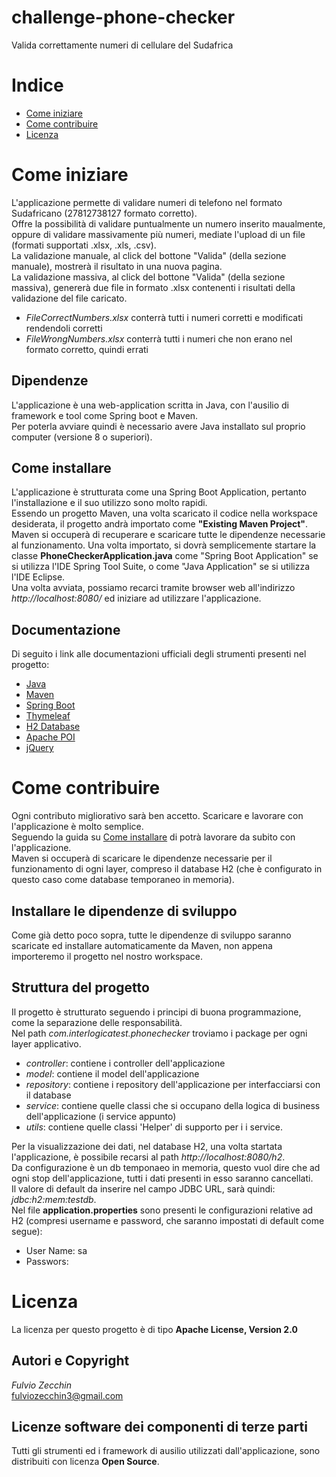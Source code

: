 # challenge-phone-checker

Valida correttamente numeri di cellulare del Sudafrica

# Indice

- [Come iniziare](#come-iniziare)
- [Come contribuire](#come-contribuire)
- [Licenza](#licenza)

# Come iniziare
L'applicazione permette di validare numeri di telefono nel formato Sudafricano (27812738127 formato corretto).  
Offre la possibilità di validare puntualmente un numero inserito maualmente, oppure di validare massivamente
più numeri, mediate l'upload di un file (formati supportati .xlsx, .xls, .csv).  
La validazione manuale, al click del bottone "Valida" (della sezione manuale), mostrerà il risultato in una nuova pagina.  
La validazione massiva, al click del bottone "Valida" (della sezione massiva), genererà due file in formato .xlsx
contenenti i risultati della validazione del file caricato.  
* *FileCorrectNumbers.xlsx* conterrà tutti i numeri corretti e modificati rendendoli corretti  
* *FileWrongNumbers.xlsx* conterrà tutti i numeri che non erano nel formato corretto, quindi errati

## Dipendenze
L'applicazione è una web-application scritta in Java, con l'ausilio di framework e tool come Spring boot e
Maven.  
Per poterla avviare quindi è necessario avere Java installato sul proprio computer (versione 8 o superiori).
## Come installare
L'applicazione è strutturata come una Spring Boot Application, pertanto l'installazione e il suo utilizzo sono molto rapidi.  
Essendo un progetto Maven, una volta scaricato il codice nella workspace desiderata, il progetto andrà importato come
**"Existing Maven Project"**.  
Maven si occuperà di recuperare e scaricare tutte le dipendenze necessarie al funzionamento.
Una volta importato, si dovrà semplicemente startare la classe **PhoneCheckerApplication.java** come
"Spring Boot Application" se si utilizza l'IDE Spring Tool Suite, o come "Java Application" se si utilizza
l'IDE Eclipse.  
Una volta avviata, possiamo recarci tramite browser web all'indirizzo *http://localhost:8080/*
ed iniziare ad utilizzare l'applicazione.

## Documentazione
Di seguito i link alle documentazioni ufficiali degli strumenti presenti nel progetto:  
* [Java](https://docs.oracle.com/en/java/ "Java Documentation")   
* [Maven](https://maven.apache.org/guides/ "Maven Documentation")    
* [Spring Boot](https://docs.spring.io/spring-boot/docs/current/reference/htmlsingle/ "Spring Boot Documentation")    
* [Thymeleaf](https://www.thymeleaf.org/documentation.html "Thymeleaf Documentation")    
* [H2 Database](https://www.h2database.com/html/main.html "H2 Documentation")  
* [Apache POI](https://poi.apache.org/apidocs/index.html "Apache POI Documentation")  
* [jQuery](https://api.jquery.com/ "jQuery Documentation")  

# Come contribuire
Ogni contributo migliorativo sarà ben accetto. Scaricare e lavorare con l'applicazione è molto semplice.  
Seguendo la guida su [Come installare](#come-installare) di potrà lavorare da subito con l'applicazione.  
Maven si occuperà di scaricare le dipendenze necessarie per il funzionamento di ogni layer, compreso il database
H2 (che è configurato in questo caso come database temporaneo in memoria).  

## Installare le dipendenze di sviluppo
Come già detto poco sopra, tutte le dipendenze di sviluppo saranno scaricate ed installare automaticamente
da Maven, non appena importeremo il progetto nel nostro workspace.  

## Struttura del progetto
Il progetto è strutturato seguendo i principi di buona programmazione, come la separazione delle responsabilità.  
Nel path *com.interlogicatest.phonechecker* troviamo i package per ogni layer applicativo.  
* *controller*: contiene i controller dell'applicazione  
* *model*: contiene il model dell'applicazione  
* *repository*: contiene i repository dell'applicazione per interfacciarsi con il database  
* *service*: contiene quelle classi che si occupano della logica di business dell'applicazione (i service appunto)  
* *utils*: contiene quelle classi 'Helper' di supporto per i i service.  

Per la visualizzazione dei dati, nel database H2, una volta startata l'applicazione,
è possibile recarsi al path *http://localhost:8080/h2*.  
Da configurazione è un db temponaeo in memoria, questo vuol dire che ad ogni stop dell'applicazione,
tutti i dati presenti in esso saranno cancellati.  
Il valore di default da inserire nel campo JDBC URL, sarà quindi: *jdbc:h2:mem:testdb*.    
Nel file **application.properties** sono presenti le configurazioni relative ad H2 (compresi username
e password, che saranno impostati di default come segue):  
* User Name: sa  
* Passwors:    

# Licenza 
La licenza per questo progetto è di tipo **Apache License, Version 2.0**  

## Autori e Copyright
*Fulvio Zecchin*  
fulviozecchin3@gmail.com

## Licenze software dei componenti di terze parti
Tutti gli strumenti ed i framework di ausilio utilizzati dall'applicazione, sono distribuiti con licenza **Open Source**.  
